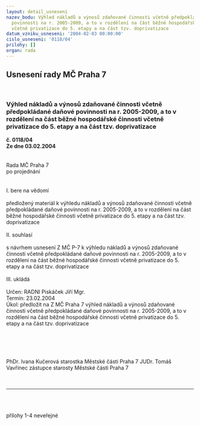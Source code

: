 ```yaml
---
layout: detail_usneseni
nazev_bodu: Výhled nákladů a výnosů zdaňované činnosti včetně předpokládané daňové
  povinnosti na r. 2005-2009, a to v rozdělení na část běžné hospodářské činnosti
  včetně privatizace do 5. etapy a na část tzv. doprivatizace
datum_vzniku_usneseni: '2004-02-03 00:00:00'
cislo_usneseni: '0118/04'
prilohy: []
organ: rada
---
```

<div id="ucUsn_pList" class="usn">
	<span><h2>Usnesení rady MČ Praha 7 </h2>
<br></span><div class="standBody">
<span><h3>Výhled nákladů a výnosů zdaňované činnosti včetně předpokládané daňové povinnosti na r. 2005-2009, a to v rozdělení na část běžné hospodářské činnosti včetně privatizace do 5. etapy a na část tzv. doprivatizace</h3></span><div class="center">
		<strong>č. 0118/04</strong><br>
	</div>
<div class="center">
		<strong>Ze dne 03.02.2004</strong><br><br>
	</div>
<br>Rada MČ Praha 7 <br>po projednání <br><br><br>I. bere na vědomí <br><br>předložený materiál k výhledu nákladů a výnosů zdaňované činnosti včetně předpokládané daňové povinnosti na r. 2005-2009, a to v rozdělení na část běžné hospodářské činnosti včetně privatizace do 5. etapy a na část tzv. doprivatizace <br><br>II. souhlasí <br><br>s návrhem usnesení Z MČ P-7 k výhledu nákladů a výnosů zdaňované činnosti včetně předpokládané daňové povinnosti na r. 2005-2009, a to v rozdělení na část běžné hospodářské činnosti včetně privatizace do 5. etapy a na část tzv. doprivatizace <br><br>III. ukládá <br><br>Určen: RADNI Piskáček Jiří Mgr. <br>Termín: 23.02.2004 <br>Úkol: předložit na Z MČ Praha 7 výhled nákladů a výnosů zdaňované činnosti včetně předpokládané daňové povinnosti na r. 2005-2009, a to v rozdělení na část běžné hospodářské činnosti včetně privatizace do 5. etapy a na část tzv. doprivatizace <br><br><br><br><br><br>PhDr. Ivana Kučerová starostka Městské části Praha 7 JUDr. Tomáš Vavřinec zástupce starosty Městské části Praha 7 <br><br><br><hr>
<br><br><p>přílohy 1-4 neveřejné</p>
<br>
</div>
</div>